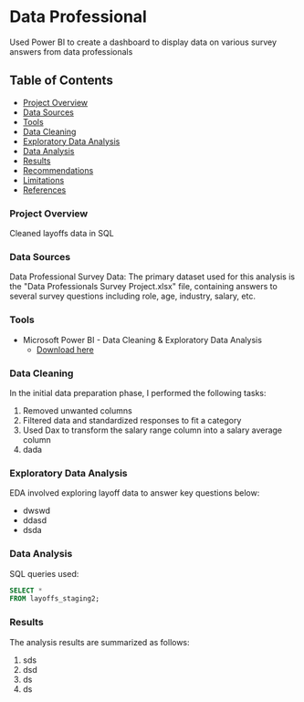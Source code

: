 # Data Professional
Used Power BI to create a dashboard to display data on various survey answers from data professionals

## Table of Contents

- [Project Overview](#project-overview)
- [Data Sources](#data-sources)
- [Tools](#tools)
- [Data Cleaning](#data-cleaning)
- [Exploratory Data Analysis](#exploratory-data-analysis)
- [Data Analysis](#data-analysis)
- [Results](#results)
- [Recommendations](#recommendations)
- [Limitations](#limitations)
- [References](#references)


### Project Overview

Cleaned layoffs data in SQL

### Data Sources
Data Professional Survey Data: The primary dataset used for this analysis is the "Data Professionals Survey Project.xlsx" file, 
containing answers to several survey questions
including role, age, industry, salary, etc.

### Tools

- Microsoft Power BI - Data Cleaning & Exploratory Data Analysis
  - [Download here](https://www.microsoft.com/en-us/power-platform/products/power-bi/downloads)

### Data Cleaning

In the initial data preparation phase, I performed the following tasks: 
1. Removed unwanted columns
2. Filtered data and standardized responses to fit a category
3. Used Dax to transform the salary range column into a salary average column
4. dada

### Exploratory Data Analysis

EDA involved exploring layoff data to answer key questions below:

- dwswd
- ddasd
- dsda


### Data Analysis

SQL queries used:

```sql
SELECT *
FROM layoffs_staging2;
```

### Results

The analysis results are summarized as follows:
1. sds
2. dsd
3. ds
4. ds

